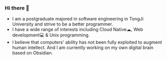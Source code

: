 ### Hi there 👋

- I am a postgraduate majored in software engineering in TongJi University and strive to be a better programmer.
- I have a wide range of interests including Cloud Native☁, Web development💻 & Unix programming.
- I believe that computers' ability has not been fully exploited to augment human intellect. And I am currently working on my own digital brain based on Obsidian.


<!--
**luc99hen/luc99hen** is a ✨ _special_ ✨ repository because its `README.md` (this file) appears on your GitHub profile.

Here are some ideas to get you started:

- 🔭 I’m currently working on ...
- 🌱 I’m currently learning ...
- 👯 I’m looking to collaborate on ...
- 🤔 I’m looking for help with ...
- 💬 Ask me about ...
- 📫 How to reach me: ...
- 😄 Pronouns: ...
- ⚡ Fun fact: ...
-->
